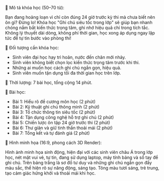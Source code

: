 📌 Mô tả khóa học (50–70 từ):

Bạn đang hoảng loạn vì chỉ còn đúng 24 giờ trước kỳ thi mà chưa biết nên ôn gì? Đừng lo! Khóa học "Ghi chú siêu tốc trong lớp" sẽ giúp bạn nhanh chóng nắm bắt kiến thức trọng tâm, ghi nhớ hiệu quả chỉ trong tích tắc. Không lý thuyết dài dòng, không phí thời gian, học xong áp dụng ngay lập tức để tự tin bước vào phòng thi!

📌 Đối tượng cần khóa học:

- Sinh viên đại học hay trì hoãn, nước đến chân mới nhảy.
- Sinh viên không biết chọn lọc kiến thức trọng tâm trước khi thi.
- Những ai muốn học cách ghi chú ngắn gọn, hiệu quả.
- Sinh viên muốn tận dụng tối đa thời gian học trên lớp.

📌 Thời lượng: 7 bài học, tổng cộng 14 phút.

📌 Bài học:

- Bài 1: Hiểu rõ đề cương môn học (2 phút)
- Bài 2: Kỹ thuật ghi chú thông minh (2 phút)
- Bài 3: Tổ chức thông tin siêu tốc (2 phút)
- Bài 4: Tận dụng công nghệ hỗ trợ ghi chú (2 phút)
- Bài 5: Chiến lược ôn tập 24 giờ trước thi (2 phút)
- Bài 6: Thư giãn và giữ tinh thần thoải mái (2 phút)
- Bài 7: Tổng kết và tự đánh giá (2 phút)

📌 Hình minh họa (16:9, phong cách 3D Render):

Hình ảnh minh họa sinh động, hiện đại với các sinh viên châu Á trong lớp học, nét mặt vui vẻ, tự tin, đang sử dụng laptop, máy tính bảng và sổ tay để ghi chú. Trên bảng trắng là sơ đồ tư duy và những ghi chú ngắn gọn đầy màu sắc, thể hiện rõ sự năng động, sáng tạo. Tông màu tươi sáng, trẻ trung, tạo cảm giác hứng khởi và thoải mái khi học.